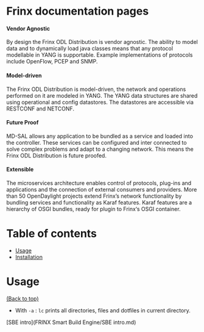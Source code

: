 # Frinx documentation pages

#### Vendor Agnostic

By design the Frinx ODL Distribution is vendor agnostic. The ability to model data and to dynamically load java classes means that any protocol modellable in YANG is supportable. Example implementations of protocols include OpenFlow, PCEP and SNMP.

#### Model-driven

The Frinx ODL Distribution is model-driven, the network and operations performed on it are modeled in YANG. The YANG data structures are shared using operational and config datastores. The datastores are accessible via RESTCONF and NETCONF.

#### Future Proof

MD-SAL allows any application to be bundled as a service and loaded into the controller. These services can be configured and inter connected to solve complex problems and adapt to a changing network. This means the Frinx ODL Distribution is future proofed.

#### Extensible

The microservices architecture enables control of protocols, plug-ins and applications and the connection of external consumers and providers. More than 50 OpenDaylight projects extend Frinx’s network functionality by bundling services and functionality as Karaf features. Karaf features are a hierarchy of OSGI bundles, ready for plugin to Frinx‘s OSGI container.

# Table of contents

- [Usage](#usage)
- [Installation](#installation)


# Usage

[(Back to top)](#table-of-contents)

- With `-a` : `lc` prints all directories, files and dotfiles in current directory.

[SBE intro](FRINX Smart Build Engine/SBE intro.md)
